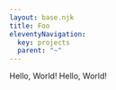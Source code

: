```yaml
---
layout: base.njk
title: Foo
eleventyNavigation:
  key: projects
  parent: "~"
---
```

Hello, World!
Hello, World!